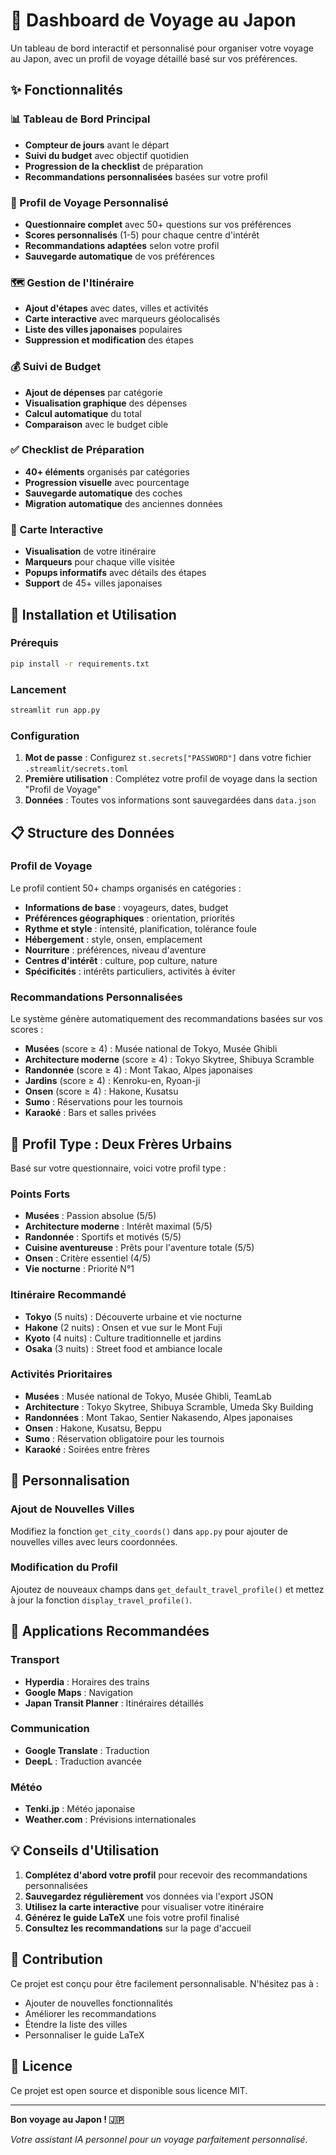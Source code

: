 # 🗾 Dashboard de Voyage au Japon

Un tableau de bord interactif et personnalisé pour organiser votre voyage au Japon, avec un profil de voyage détaillé basé sur vos préférences.

## ✨ Fonctionnalités

### 📊 Tableau de Bord Principal
- **Compteur de jours** avant le départ
- **Suivi du budget** avec objectif quotidien
- **Progression de la checklist** de préparation
- **Recommandations personnalisées** basées sur votre profil

### 👥 Profil de Voyage Personnalisé
- **Questionnaire complet** avec 50+ questions sur vos préférences
- **Scores personnalisés** (1-5) pour chaque centre d'intérêt
- **Recommandations adaptées** selon votre profil
- **Sauvegarde automatique** de vos préférences

### 🗺️ Gestion de l'Itinéraire
- **Ajout d'étapes** avec dates, villes et activités
- **Carte interactive** avec marqueurs géolocalisés
- **Liste des villes japonaises** populaires
- **Suppression et modification** des étapes

### 💰 Suivi de Budget
- **Ajout de dépenses** par catégorie
- **Visualisation graphique** des dépenses
- **Calcul automatique** du total
- **Comparaison** avec le budget cible

### ✅ Checklist de Préparation
- **40+ éléments** organisés par catégories
- **Progression visuelle** avec pourcentage
- **Sauvegarde automatique** des coches
- **Migration automatique** des anciennes données

### 🗾 Carte Interactive
- **Visualisation** de votre itinéraire
- **Marqueurs** pour chaque ville visitée
- **Popups informatifs** avec détails des étapes
- **Support** de 45+ villes japonaises



## 🚀 Installation et Utilisation

### Prérequis
```bash
pip install -r requirements.txt
```

### Lancement
```bash
streamlit run app.py
```

### Configuration
1. **Mot de passe** : Configurez `st.secrets["PASSWORD"]` dans votre fichier `.streamlit/secrets.toml`
2. **Première utilisation** : Complétez votre profil de voyage dans la section "Profil de Voyage"
3. **Données** : Toutes vos informations sont sauvegardées dans `data.json`

## 📋 Structure des Données

### Profil de Voyage
Le profil contient 50+ champs organisés en catégories :
- **Informations de base** : voyageurs, dates, budget
- **Préférences géographiques** : orientation, priorités
- **Rythme et style** : intensité, planification, tolérance foule
- **Hébergement** : style, onsen, emplacement
- **Nourriture** : préférences, niveau d'aventure
- **Centres d'intérêt** : culture, pop culture, nature
- **Spécificités** : intérêts particuliers, activités à éviter

### Recommandations Personnalisées
Le système génère automatiquement des recommandations basées sur vos scores :
- **Musées** (score ≥ 4) : Musée national de Tokyo, Musée Ghibli
- **Architecture moderne** (score ≥ 4) : Tokyo Skytree, Shibuya Scramble
- **Randonnée** (score ≥ 4) : Mont Takao, Alpes japonaises
- **Jardins** (score ≥ 4) : Kenroku-en, Ryoan-ji
- **Onsen** (score ≥ 4) : Hakone, Kusatsu
- **Sumo** : Réservations pour les tournois
- **Karaoké** : Bars et salles privées



## 🎯 Profil Type : Deux Frères Urbains

Basé sur votre questionnaire, voici votre profil type :

### Points Forts
- **Musées** : Passion absolue (5/5)
- **Architecture moderne** : Intérêt maximal (5/5)
- **Randonnée** : Sportifs et motivés (5/5)
- **Cuisine aventureuse** : Prêts pour l'aventure totale (5/5)
- **Onsen** : Critère essentiel (4/5)
- **Vie nocturne** : Priorité N°1

### Itinéraire Recommandé
- **Tokyo** (5 nuits) : Découverte urbaine et vie nocturne
- **Hakone** (2 nuits) : Onsen et vue sur le Mont Fuji
- **Kyoto** (4 nuits) : Culture traditionnelle et jardins
- **Osaka** (3 nuits) : Street food et ambiance locale

### Activités Prioritaires
- **Musées** : Musée national de Tokyo, Musée Ghibli, TeamLab
- **Architecture** : Tokyo Skytree, Shibuya Scramble, Umeda Sky Building
- **Randonnées** : Mont Takao, Sentier Nakasendo, Alpes japonaises
- **Onsen** : Hakone, Kusatsu, Beppu
- **Sumo** : Réservation obligatoire pour les tournois
- **Karaoké** : Soirées entre frères

## 🔧 Personnalisation

### Ajout de Nouvelles Villes
Modifiez la fonction `get_city_coords()` dans `app.py` pour ajouter de nouvelles villes avec leurs coordonnées.

### Modification du Profil
Ajoutez de nouveaux champs dans `get_default_travel_profile()` et mettez à jour la fonction `display_travel_profile()`.



## 📱 Applications Recommandées

### Transport
- **Hyperdia** : Horaires des trains
- **Google Maps** : Navigation
- **Japan Transit Planner** : Itinéraires détaillés

### Communication
- **Google Translate** : Traduction
- **DeepL** : Traduction avancée

### Météo
- **Tenki.jp** : Météo japonaise
- **Weather.com** : Prévisions internationales

## 💡 Conseils d'Utilisation

1. **Complétez d'abord votre profil** pour recevoir des recommandations personnalisées
2. **Sauvegardez régulièrement** vos données via l'export JSON
3. **Utilisez la carte interactive** pour visualiser votre itinéraire
4. **Générez le guide LaTeX** une fois votre profil finalisé
5. **Consultez les recommandations** sur la page d'accueil

## 🤝 Contribution

Ce projet est conçu pour être facilement personnalisable. N'hésitez pas à :
- Ajouter de nouvelles fonctionnalités
- Améliorer les recommandations
- Étendre la liste des villes
- Personnaliser le guide LaTeX

## 📄 Licence

Ce projet est open source et disponible sous licence MIT.

---

**Bon voyage au Japon ! 🇯🇵**

*Votre assistant IA personnel pour un voyage parfaitement personnalisé.*
